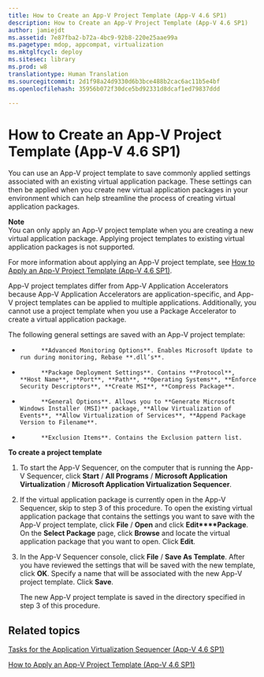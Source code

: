 ```yaml
---
title: How to Create an App-V Project Template (App-V 4.6 SP1)
description: How to Create an App-V Project Template (App-V 4.6 SP1)
author: jamiejdt
ms.assetid: 7e87fba2-b72a-4bc9-92b8-220e25aae99a
ms.pagetype: mdop, appcompat, virtualization
ms.mktglfcycl: deploy
ms.sitesec: library
ms.prod: w8
translationtype: Human Translation
ms.sourcegitcommit: 2d1f98a24d9330d6b3bce488b2cac6ac11b5e4bf
ms.openlocfilehash: 35956b072f30dce5bd92331d8dcaf1ed79837ddd

---
```



# How to Create an App-V Project Template (App-V 4.6 SP1)


You can use an App-V project template to save commonly applied settings associated with an existing virtual application package. These settings can then be applied when you create new virtual application packages in your environment which can help streamline the process of creating virtual application packages.

**Note**  
You can only apply an App-V project template when you are creating a new virtual application package. Applying project templates to existing virtual application packages is not supported.

 

For more information about applying an App-V project template, see [How to Apply an App-V Project Template (App-V 4.6 SP1)](how-to-apply-an-app-v-project-template--app-v-46-sp1-.md).

App-V project templates differ from App-V Application Accelerators because App-V Application Accelerators are application-specific, and App-V project templates can be applied to multiple applications. Additionally, you cannot use a project template when you use a Package Accelerator to create a virtual application package.

The following general settings are saved with an App-V project template:

-   
            **Advanced Monitoring Options**. Enables Microsoft Update to run during monitoring, Rebase **.dll’s**.

-   
            **Package Deployment Settings**. Contains **Protocol**, **Host Name**, **Port**, **Path**, **Operating Systems**, **Enforce Security Descriptors**, **Create MSI**, **Compress Package**.

-   
            **General Options**. Allows you to **Generate Microsoft Windows Installer (MSI)** package, **Allow Virtualization of Events**, **Allow Virtualization of Services**, **Append Package Version to Filename**.

-   
            **Exclusion Items**. Contains the Exclusion pattern list.

**To create a project template**

1.  To start the App-V Sequencer, on the computer that is running the App-V Sequencer, click **Start** / **All Programs** / **Microsoft Application Virtualization** / **Microsoft Application Virtualization Sequencer**.

2.  If the virtual application package is currently open in the App-V Sequencer, skip to step 3 of this procedure. To open the existing virtual application package that contains the settings you want to save with the App-V project template, click **File** / **Open** and click **Edit****Package**. On the **Select Package** page, click **Browse** and locate the virtual application package that you want to open. Click **Edit**.

3.  In the App-V Sequencer console, click **File** / **Save As Template**. After you have reviewed the settings that will be saved with the new template, click **OK**. Specify a name that will be associated with the new App-V project template. Click **Save**.

    The new App-V project template is saved in the directory specified in step 3 of this procedure.

## Related topics


[Tasks for the Application Virtualization Sequencer (App-V 4.6 SP1)](tasks-for-the-application-virtualization-sequencer--app-v-46-sp1-.md)

[How to Apply an App-V Project Template (App-V 4.6 SP1)](how-to-apply-an-app-v-project-template--app-v-46-sp1-.md)

 

 








<!--HONumber=Jun16_HO4-->


